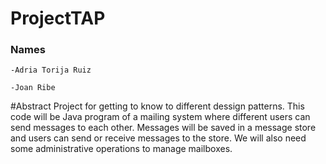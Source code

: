 # ProjectTAP
### Names

    -Adria Torija Ruiz

    -Joan Ribe



#Abstract
Project for getting to know to different dessign patterns.
This code will be Java program of a mailing system where different users can send messages to each other.
Messages will be saved in a message store and users can send or receive messages to the store. We
will also need some administrative operations to manage mailboxes.
